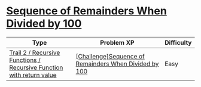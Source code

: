 # [Sequence of Remainders When Divided by 100](https://www.codetree.ai/trails/complete/curated-cards/challenge-sequence-of-remainder-divided-by-100)

|Type|Problem XP|Difficulty|
|---|---|---|
|[Trail 2 / Recursive Functions / Recursive Function with return value](https://www.codetree.ai/trail-info/novice-mid/)|[[Challenge]Sequence of Remainders When Divided by 100](https://www.codetree.ai/trails/complete/curated-cards/challenge-sequence-of-remainder-divided-by-100/)|Easy|

